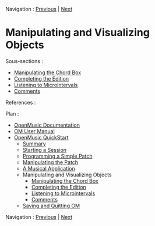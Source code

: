 Navigation : [Previous](4dApplication "page
précédente\(Materializing Results\)") | [Next](5aComplete "page
suivante\(Manipulating the Chord Box\)")

# Manipulating and Visualizing Objects

Sous-sections :

  * [Manipulating the Chord Box](5aComplete)
  * [Completing the Edition](5bComplete)
  * [Listening to Microintervals](5cComplete)
  * [Comments](5dComplete)

References :

Plan :

  * [OpenMusic Documentation](OM-Documentation)
  * [OM User Manual](OM-User-Manual)
  * [OpenMusic QuickStart](QuickStart-Chapters)
    * [Summary](Intro_1)
    * [Starting a Session](1_StartSession)
    * [Programming a Simple Patch](2_progpatch)
    * [Manipulating the Patch](3ManipPatch)
    * [A Musical Application](4_MusicalAp)
    * Manipulating and Visualizing Objects
      * [Manipulating the Chord Box](5aComplete)
      * [Completing the Edition](5bComplete)
      * [Listening to Microintervals](5cComplete)
      * [Comments](5dComplete)
    * [Saving and Quitting OM](6_Quit)

Navigation : [Previous](4dApplication "page
précédente\(Materializing Results\)") | [Next](5aComplete "page
suivante\(Manipulating the Chord Box\)")

